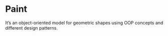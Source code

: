 # Paint
It’s an object-oriented model for geometric shapes using OOP concepts and different design patterns.
